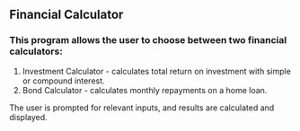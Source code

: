 ## Financial Calculator 

### This program allows the user to choose between two financial calculators:
1. Investment Calculator - calculates total return on investment with simple or compound interest.
2. Bond Calculator - calculates monthly repayments on a home loan.

The user is prompted for relevant inputs, and results are calculated and displayed.
